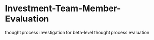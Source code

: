 # Investment-Team-Member-Evaluation
thought process investigation for beta-level thought process evaluation
